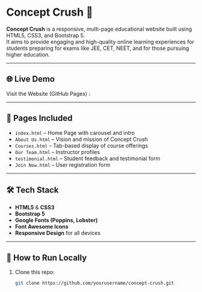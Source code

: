 # Concept Crush 🌟

**Concept Crush** is a responsive, multi-page educational website built using HTML5, CSS3, and Bootstrap 5.  
It aims to provide engaging and high-quality online learning experiences for students preparing for exams like JEE, CET, NEET, and for those pursuing higher education.

---

## 🌐 Live Demo

Visit the Website (GitHub Pages) : 

---

## 📁 Pages Included

- `index.html` – Home Page with carousel and intro
- `About Us.html` – Vision and mission of Concept Crush
- `Courses.html` – Tab-based display of course offerings
- `Our Team.html` – Instructor profiles
- `testimonial.html` – Student feedback and testimonial form
- `Join Now.html` – User registration form

---

## 🛠️ Tech Stack

- **HTML5** & **CSS3**
- **Bootstrap 5**
- **Google Fonts (Poppins, Lobster)**
- **Font Awesome Icons**
- **Responsive Design** for all devices

---


## 🚀 How to Run Locally

1. Clone this repo:
   ```bash
   git clone https://github.com/yourusername/concept-crush.git
